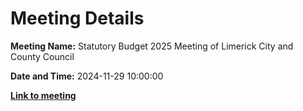 # Meeting Details

**Meeting Name:** Statutory Budget 2025 Meeting of Limerick City and County Council

**Date and Time:** 2024-11-29 10:00:00

**<a href="https://www.limerick.ie/council/whats-on/statutory-budget-2025-meeting-of-limerick-city-and-county-council" target="_blank">Link to meeting</a>**

